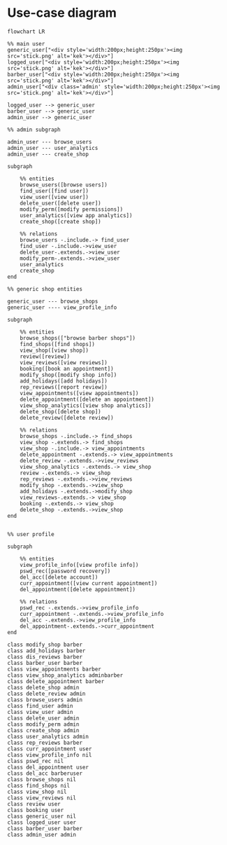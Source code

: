 <style>
	.barber *, .user *, .admin *,  .barberuser *, .adminuser *, .adminbarber *,  .nil *{
		fill : none !important;
		stroke : none !important;
		background-size: 100% 100%;
		background-repeat: no-repeat;
		border-radius : 0.7rem;
	}

	.nil *{
		background-color : white;	
	}

	.barber * {
		background-color : #bbf7d0;		
	}

	.user *{
		background-color : #7dd3fc;		
	}

	.admin *{
		background-color : #fca5a5;		
	}

	.barberuser *{
		background-image: linear-gradient(90deg, #bbf7d0 50%, #bbf7d0 50%, #7dd3fc 50%, #7dd3fc 50%); 
	}

	.adminuser *{
		background-image: linear-gradient(90deg, #bbf7d0 33.33%, #fca5a5 33.33%, #fca5a5 66.66%, #7dd3fc 66.66%); 
	}

	.adminbarber *{
		background-image: linear-gradient(90deg, #bbf7d0 50%, #bbf7d0 50%, #fca5a5 50%, #fca5a5 50%); 
	}

	.nodeLabel, .edgeLabel{
		font-size: 3rem !important;
	}

	.nodeLabel{
		padding: 10px 10px;
	}


</style>

# Use-case diagram
```mermaid
flowchart LR

%% main user
generic_user["<div style='width:200px;height:250px'><img src='stick.png' alt='kek'></div>"]
logged_user["<div style='width:200px;height:250px'><img src='stick.png' alt='kek'></div>"]
barber_user["<div style='width:200px;height:250px'><img src='stick.png' alt='kek'></div>"]
admin_user["<div class='admin' style='width:200px;height:250px'><img src='stick.png' alt='kek'></div>"]

logged_user --> generic_user
barber_user --> generic_user
admin_user --> generic_user

%% admin subgraph

admin_user --- browse_users
admin_user --- user_analytics
admin_user --- create_shop

subgraph  

	%% entities
	browse_users([browse users])
	find_user([find user])
	view_user([view user])
	delete_user([delete user])
	modify_perm([modify permissions])
	user_analytics([view app analytics])
	create_shop([create shop])

	%% relations
	browse_users -.include.-> find_user
	find_user -.include.->view_user
	delete_user-.extends.->view_user
	modify_perm-.extends.->view_user
	user_analytics
	create_shop
end

%% generic shop entities

generic_user --- browse_shops
generic_user ---- view_profile_info

subgraph  

	%% entities
	browse_shops(["browse barber shops"])
	find_shops([find shops])
	view_shop([view shop])
	review([review])
	view_reviews([view reviews])
	booking([book an appointment])
	modify_shop([modify shop info])
	add_holidays([add holidays])
	rep_reviews([report review])
	view_appointments([view appointments])
	delete_appointment([delete an appointment])
	view_shop_analytics([view shop analytics])
	delete_shop([delete shop])
	delete_review([delete review])

	%% relations
	browse_shops -.include.-> find_shops
	view_shop -.extends.-> find_shops
	view_shop -.include.-> view_appointments
	delete_appointment -.extends.-> view_appointments
	delete_review -.extends.->view_reviews
	view_shop_analytics -.extends.-> view_shop
	review -.extends.-> view_shop
	rep_reviews -.extends.->view_reviews
	modify_shop -.extends.->view_shop
	add_holidays -.extends.->modify_shop
	view_reviews-.extends.-> view_shop
	booking -.extends.-> view_shop
	delete_shop -.extends.->view_shop
end


%% user profile

subgraph  

	%% entities
	view_profile_info([view profile info])
	pswd_rec([password recovery])
	del_acc([delete account])
	curr_appointment([view current appointment])
	del_appointment([delete appointment])

	%% relations
	pswd_rec -.extends.->view_profile_info
	curr_appointment -.extends.->view_profile_info
	del_acc -.extends.->view_profile_info
	del_appointment-.extends.->curr_appointment
end

class modify_shop barber
class add_holidays barber
class dis_reviews barber
class barber_user barber
class view_appointments barber
class view_shop_analytics adminbarber
class delete_appointment barber
class delete_shop admin
class delete_review admin
class browse_users admin
class find_user admin
class view_user admin
class delete_user admin
class modify_perm admin
class create_shop admin
class user_analytics admin
class rep_reviews barber
class curr_appointment user
class view_profile_info nil
class pswd_rec nil
class del_appointment user
class del_acc barberuser
class browse_shops nil
class find_shops nil
class view_shop nil
class view_reviews nil
class review user
class booking user
class generic_user nil
class logged_user user
class barber_user barber
class admin_user admin

```

